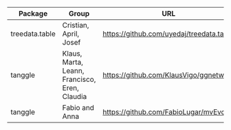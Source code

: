 | Package | Group | URL |
|---------|-------|-----|
| treedata.table | Cristian, April, Josef | https://github.com/uyedaj/treedata.table | 
| tanggle | Klaus, Marta, Leann, Francisco, Eren, Claudia | https://github.com/KlausVigo/ggnetworx |
| tanggle | Fabio and Anna | https://github.com/FabioLugar/mvEvol |noProbs | Teisha | https://github.com/tking21/noProbs |

